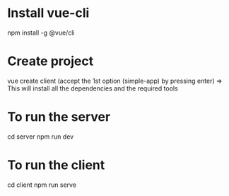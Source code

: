 # Install vue-cli
npm install -g @vue/cli

# Create project
vue create client
(accept the 1st option (simple-app) by pressing enter)
=> This will install all the dependencies and the required tools

# To run the server
cd server
npm run dev

# To run the client
cd client
npm run serve
